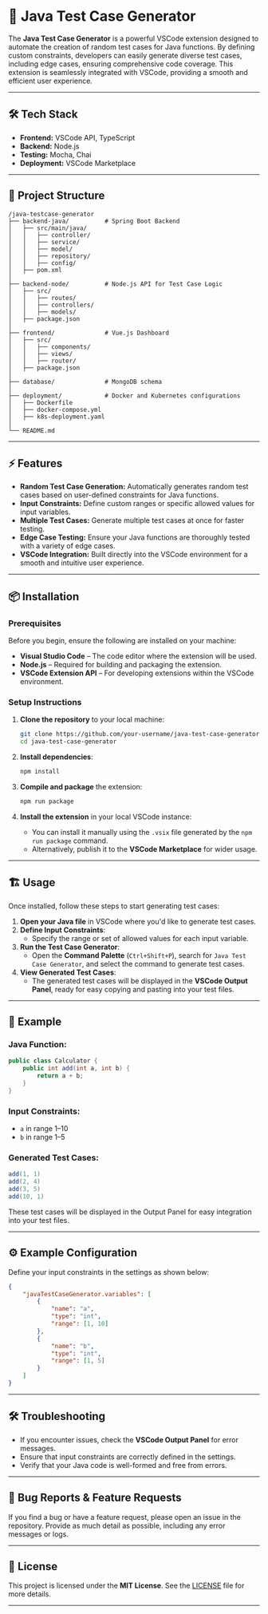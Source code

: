 # 🚀 **Java Test Case Generator**

The **Java Test Case Generator** is a powerful VSCode extension designed to automate the creation of random test cases for Java functions. By defining custom constraints, developers can easily generate diverse test cases, including edge cases, ensuring comprehensive code coverage. This extension is seamlessly integrated with VSCode, providing a smooth and efficient user experience.

---

## 🛠 Tech Stack

- **Frontend:** VSCode API, TypeScript
- **Backend:** Node.js
- **Testing:** Mocha, Chai
- **Deployment:** VSCode Marketplace

---

## 📁 **Project Structure**

```
/java-testcase-generator
├── backend-java/          # Spring Boot Backend
│   ├── src/main/java/
│   │   ├── controller/
│   │   ├── service/
│   │   ├── model/
│   │   ├── repository/
│   │   ├── config/
│   ├── pom.xml
│
├── backend-node/          # Node.js API for Test Case Logic
│   ├── src/
│   │   ├── routes/
│   │   ├── controllers/
│   │   ├── models/
│   ├── package.json
│
├── frontend/              # Vue.js Dashboard
│   ├── src/
│   │   ├── components/
│   │   ├── views/
│   │   ├── router/
│   ├── package.json
│
├── database/              # MongoDB schema
│
├── deployment/            # Docker and Kubernetes configurations
│   ├── Dockerfile
│   ├── docker-compose.yml
│   ├── k8s-deployment.yaml
│
└── README.md
```

---

## ⚡ Features

- **Random Test Case Generation:** Automatically generates random test cases based on user-defined constraints for Java functions.
- **Input Constraints:** Define custom ranges or specific allowed values for input variables.
- **Multiple Test Cases:** Generate multiple test cases at once for faster testing.
- **Edge Case Testing:** Ensure your Java functions are thoroughly tested with a variety of edge cases.
- **VSCode Integration:** Built directly into the VSCode environment for a smooth and intuitive user experience.

---

## 📦 Installation

### Prerequisites

Before you begin, ensure the following are installed on your machine:

- **Visual Studio Code** – The code editor where the extension will be used.
- **Node.js** – Required for building and packaging the extension.
- **VSCode Extension API** – For developing extensions within the VSCode environment.

### Setup Instructions

1. **Clone the repository** to your local machine:

    ```bash
    git clone https://github.com/your-username/java-test-case-generator.git
    cd java-test-case-generator
    ```

2. **Install dependencies**:

    ```bash
    npm install
    ```

3. **Compile and package** the extension:

    ```bash
    npm run package
    ```

4. **Install the extension** in your local VSCode instance:

    - You can install it manually using the `.vsix` file generated by the `npm run package` command.
    - Alternatively, publish it to the **VSCode Marketplace** for wider usage.

---

## 🏗 Usage

Once installed, follow these steps to start generating test cases:

1. **Open your Java file** in VSCode where you'd like to generate test cases.
2. **Define Input Constraints**:
    - Specify the range or set of allowed values for each input variable.
3. **Run the Test Case Generator**:
    - Open the **Command Palette** (`Ctrl+Shift+P`), search for `Java Test Case Generator`, and select the command to generate test cases.
4. **View Generated Test Cases**:
    - The generated test cases will be displayed in the **VSCode Output Panel**, ready for easy copying and pasting into your test files.

---

## 📝 Example

### Java Function:

```java
public class Calculator {
    public int add(int a, int b) {
        return a + b;
    }
}
```

### Input Constraints:

- `a` in range 1–10
- `b` in range 1–5

### Generated Test Cases:

```java
add(1, 1)
add(2, 4)
add(3, 5)
add(10, 1)
```

These test cases will be displayed in the Output Panel for easy integration into your test files.

---

## ⚙ Example Configuration

Define your input constraints in the settings as shown below:

```json
{
    "javaTestCaseGenerator.variables": [
        {
            "name": "a",
            "type": "int",
            "range": [1, 10]
        },
        {
            "name": "b",
            "type": "int",
            "range": [1, 5]
        }
    ]
}
```

---

## 🛠 Troubleshooting

- If you encounter issues, check the **VSCode Output Panel** for error messages.
- Ensure that input constraints are correctly defined in the settings.
- Verify that your Java code is well-formed and free from errors.

---


## 🐛 Bug Reports & Feature Requests

If you find a bug or have a feature request, please open an issue in the repository. Provide as much detail as possible, including any error messages or logs.

---

## 📝 License

This project is licensed under the **MIT License**. See the [LICENSE](./LICENSE) file for more details.

---
